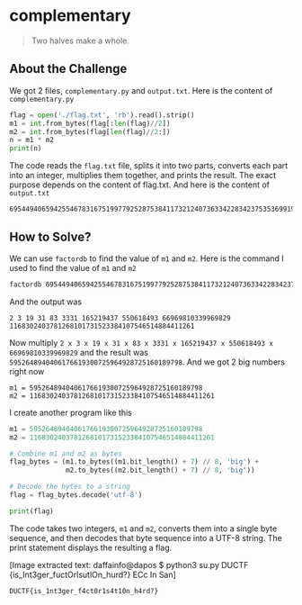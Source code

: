 # complementary
> Two halves make a whole.

## About the Challenge
We got 2 files, `complementary.py` and `output.txt`. Here is the content of `complementary.py`

```python
flag = open('./flag.txt', 'rb').read().strip()
m1 = int.from_bytes(flag[:len(flag)//2])
m2 = int.from_bytes(flag[len(flag)//2:])
n = m1 * m2
print(n)
```

The code reads the `flag.txt` file, splits it into two parts, converts each part into an integer, multiplies them together, and prints the result. The exact purpose depends on the content of flag.txt. And here is the content of `output.txt`

```
6954494065942554678316751997792528753841173212407363342283423753536991947310058248515278
```

## How to Solve?
We can use `factordb` to find the value of `m1` and `m2`. Here is the command I used to find the value of `m1` and `m2`

```bash
factordb 6954494065942554678316751997792528753841173212407363342283423753536991947310058248515278
```

And the output was
```
2 3 19 31 83 3331 165219437 550618493 66969810339969829 1168302403781268101731523384107546514884411261
```

Now multiply `2 x 3 x 19 x 31 x 83 x 3331 x 165219437 x 550618493 x 66969810339969829` and the result was `5952648940406176619300725964928725160189798`. And we got 2 big numbers right now

```
m1 = 5952648940406176619300725964928725160189798
m2 = 1168302403781268101731523384107546514884411261
```

I create another program like this

```py
m1 = 5952648940406176619300725964928725160189798
m2 = 1168302403781268101731523384107546514884411261

# Combine m1 and m2 as bytes
flag_bytes = (m1.to_bytes((m1.bit_length() + 7) // 8, 'big') +
              m2.to_bytes((m2.bit_length() + 7) // 8, 'big'))

# Decode the bytes to a string
flag = flag_bytes.decode('utf-8')

print(flag)
```

The code takes two integers, `m1` and `m2`, converts them into a single byte sequence, and then decodes that byte sequence into a UTF-8 string. The print statement displays the resulting a flag.


[Image extracted text: daffainfo@dapos
$ python3
su.py
DUCTF {is_Int3ger_fuctOrlsutlOn_hurd?}
ECc
In
San]


```
DUCTF{is_1nt3ger_f4ct0r1s4t10n_h4rd?}
```